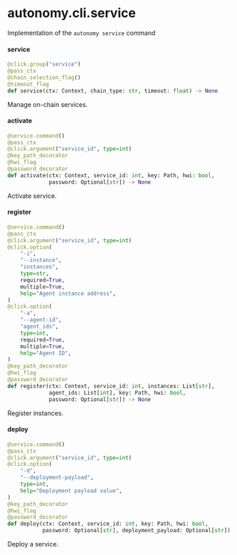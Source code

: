 <a id="autonomy.cli.service"></a>

# autonomy.cli.service

Implementation of the `autonomy service` command

<a id="autonomy.cli.service.service"></a>

#### service

```python
@click.group("service")
@pass_ctx
@chain_selection_flag()
@timeout_flag
def service(ctx: Context, chain_type: str, timeout: float) -> None
```

Manage on-chain services.

<a id="autonomy.cli.service.activate"></a>

#### activate

```python
@service.command()
@pass_ctx
@click.argument("service_id", type=int)
@key_path_decorator
@hwi_flag
@password_decorator
def activate(ctx: Context, service_id: int, key: Path, hwi: bool,
             password: Optional[str]) -> None
```

Activate service.

<a id="autonomy.cli.service.register"></a>

#### register

```python
@service.command()
@pass_ctx
@click.argument("service_id", type=int)
@click.option(
    "-i",
    "--instance",
    "instances",
    type=str,
    required=True,
    multiple=True,
    help="Agent instance address",
)
@click.option(
    "-a",
    "--agent-id",
    "agent_ids",
    type=int,
    required=True,
    multiple=True,
    help="Agent ID",
)
@key_path_decorator
@hwi_flag
@password_decorator
def register(ctx: Context, service_id: int, instances: List[str],
             agent_ids: List[int], key: Path, hwi: bool,
             password: Optional[str]) -> None
```

Register instances.

<a id="autonomy.cli.service.deploy"></a>

#### deploy

```python
@service.command()
@pass_ctx
@click.argument("service_id", type=int)
@click.option(
    "-d",
    "--deployment-payload",
    type=int,
    help="Deployment payload value",
)
@key_path_decorator
@hwi_flag
@password_decorator
def deploy(ctx: Context, service_id: int, key: Path, hwi: bool,
           password: Optional[str], deployment_payload: Optional[str]) -> None
```

Deploy a service.

